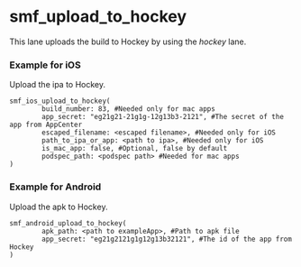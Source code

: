 # smf_upload_to_hockey

This lane uploads the build to Hockey by using the *hockey* lane. 

### Example for iOS
Upload the ipa to Hockey.
```
smf_ios_upload_to_hockey(
        build_number: 83, #Needed only for mac apps
        app_secret: "eg21g21-21g1g-12g13b3-2121", #The secret of the app from AppCenter
        escaped_filename: <escaped filename>, #Needed only for iOS
        path_to_ipa_or_app: <path to ipa>, #Needed only for iOS
        is_mac_app: false, #Optional, false by default
        podspec_path: <podspec path> #Needed for mac apps
)
```

### Example for Android
Upload the apk to Hockey.
```
smf_android_upload_to_hockey(
        apk_path: <path to exampleApp>, #Path to apk file
        app_secret: "eg21g2121g1g12g13b32121", #The id of the app from Hockey
)
```